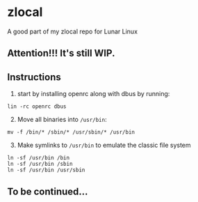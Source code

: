 # zlocal
A good part of my zlocal repo for Lunar Linux

## Attention!!! It's still WIP.

## Instructions

1. start by installing openrc along with dbus by running:
```
lin -rc openrc dbus
```

2. Move all binaries into `/usr/bin`:
```
mv -f /bin/* /sbin/* /usr/sbin/* /usr/bin
```

3. Make symlinks to `/usr/bin` to emulate the classic file system
```
ln -sf /usr/bin /bin
ln -sf /usr/bin /sbin
ln -sf /usr/bin /usr/sbin
```

## To be continued...
